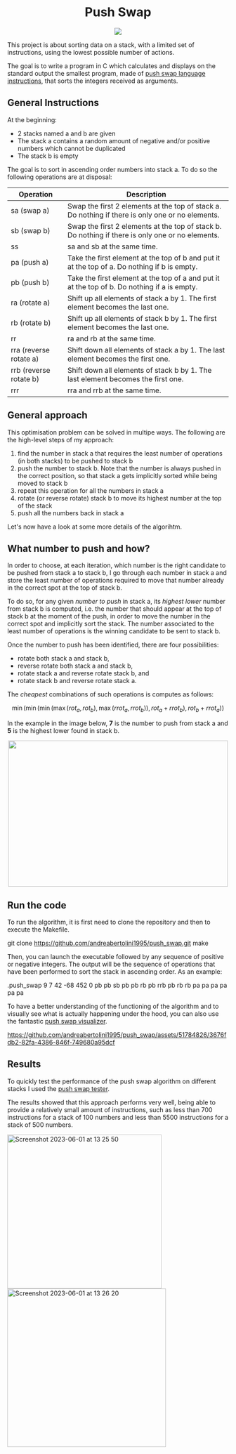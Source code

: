 <h1 align="center"> Push Swap</h1>

<p align="center">
  <img src="https://github.com/andreabertolini1995/push_swap/assets/51784826/14613e8c-635e-48ff-bc25-6d5f99c28b55" />
</p>

<!-- ![push_swap](https://github.com/andreabertolini1995/push_swap/assets/51784826/14613e8c-635e-48ff-bc25-6d5f99c28b55) -->

This project is about sorting data on a stack, with a limited set of instructions, using the lowest possible number of actions. 

The goal is to write a program in C which calculates and displays on the standard output the smallest program, made of [push swap language instructions](#general-instructions),
that sorts the integers received as arguments.

## General Instructions
At the beginning:
* 2 stacks named a and b are given
* The stack a contains a random amount of negative and/or positive numbers which cannot be duplicated
* The stack b is empty
    
The goal is to sort in ascending order numbers into stack a. To do so the following operations are at disposal:

| Operation | Description |
| ----------- | ----------- |
| sa (swap a) | Swap the first 2 elements at the top of stack a. Do nothing if there is only one or no elements. |
| sb (swap b) | Swap the first 2 elements at the top of stack b. Do nothing if there is only one or no elements. |
| ss | sa and sb at the same time. |
| pa (push a) | Take the first element at the top of b and put it at the top of a. Do nothing if b is empty. |
| pb (push b) | Take the first element at the top of a and put it at the top of b. Do nothing if a is empty. |
| ra (rotate a) | Shift up all elements of stack a by 1. The first element becomes the last one. |
| rb (rotate b) | Shift up all elements of stack b by 1. The first element becomes the last one. |
| rr | ra and rb at the same time. |
| rra (reverse rotate a) | Shift down all elements of stack a by 1. The last element becomes the first one. |
| rrb (reverse rotate b) | Shift down all elements of stack b by 1. The last element becomes the first one. |
| rrr | rra and rrb at the same time. | 

## General approach
This optimisation problem can be solved in multipe ways. The following are the high-level steps of my approach:
1. find the number in stack a that requires the least number of operations (in both stacks) to be pushed to stack b
2. push the number to stack b. Note that the number is always pushed in the correct position, so that stack a gets implicitly sorted while being moved to stack b
3. repeat this operation for all the numbers in stack a
4. rotate (or reverse rotate) stack b to move its highest number at the top of the stack
5. push all the numbers back in stack a

Let's now have a look at some more details of the algorihtm.

## What number to push and how?

In order to choose, at each iteration, which number is the right candidate to be pushed from stack a to stack b, I go through each number in stack a and store the least number of operations required to move that number already in the correct spot at the top of stack b. 

To do so, for any given *number to push* in stack a, its *highest lower* number from stack b is computed, i.e. the number that should appear at the top of stack b at the moment of the push, in order to move the number in the correct spot and implicitly sort the stack. The number associated to the least number of operations is the winning candidate to be sent to stack b.

Once the number to push has been identified, there are four possibilities:
* rotate both stack a and stack b,
* reverse rotate both stack a and stack b,
* rotate stack a and reverse rotate stack b, and
* rotate stack b and reverse rotate stack a.

The *cheapest* combinations of such operations is computes as follows:

$$ \min(
      \min(
         \min(
            \max(rot_a, rot_b),
            \max(rrot_a, rrot_b)
            ),
         rot_a + rrot_b
         ),
      rot_b + rrot_a
      )
   ) $$
   
  
In the example in the image below, **7** is the number to push from stack a and **5** is the highest lower found in stack b.

<p align="center">
  <img src="https://github.com/andreabertolini1995/push_swap/assets/51784826/d7d398ba-b992-485d-bc96-6cd0e5028f88" width="500" height="333" />
</p>

 
## Run the code

To run the algorithm, it is first need to clone the repository and then to execute the Makefile.
>
git clone https://github.com/andreabertolini1995/push_swap.git
make

Then, you can launch the executable followed by any sequence of positive or negative integers. The output will be the sequence of operations that have been performed to sort the stack in ascending order. As an example:
>
.push_swap 9 7 42 -68 452 0
pb
pb
sb
pb
pb
rb
pb
rrb
pb
rb
rb
pa
pa
pa
pa
pa
pa


To have a better understanding of the functioning of the algorithm and to visually see what is actually happening under the hood, you can also use the fantastic [push swap visualizer](https://github.com/o-reo/push_swap_visualizer). 

<!-- With 100 random numbers: -->

https://github.com/andreabertolini1995/push_swap/assets/51784826/3676fdb2-82fa-4386-846f-749680a95dcf

<!-- With 500 random numbers:

https://github.com/andreabertolini1995/push_swap/assets/51784826/e70b2c6a-b610-49cb-a58f-385f389ae262 -->

## Results

To quickly test the performance of the push swap algorithm on different stacks I used the [push swap tester](https://github.com/louisabricot/push_swap_tester).

The results showed that this approach performs very well, being able to provide a relatively small amount of instructions, such as less than 700 instructions for a stack of 100 numbers and less than 5500 instructions for a stack of 500 numbers.

<img width="351" alt="Screenshot 2023-06-01 at 13 25 50" src="https://github.com/andreabertolini1995/push_swap/assets/51784826/9d91947f-6903-46fe-a440-a821ce336e75">

<img width="361" alt="Screenshot 2023-06-01 at 13 26 20" src="https://github.com/andreabertolini1995/push_swap/assets/51784826/f846db86-18d9-4cb5-b75f-f975282df270">

